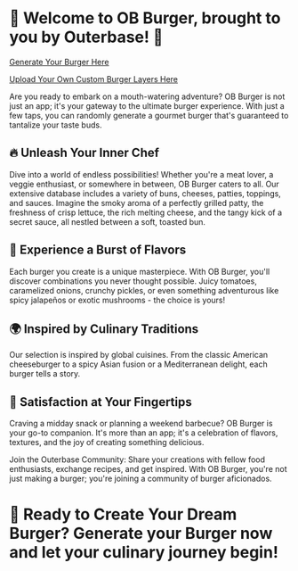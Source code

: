 # 🍔 Welcome to OB Burger, brought to you by Outerbase! 🌟

[Generate Your Burger Here](https://caleb-mabry.github.io/OB-Burgers/)

[Upload Your Own Custom Burger Layers Here](https://caleb-mabry.github.io/OB-Burgers/upload)

Are you ready to embark on a mouth-watering adventure? OB Burger is not just an app; it's your gateway to the ultimate burger experience. With just a few taps, you can randomly generate a gourmet burger that's guaranteed to tantalize your taste buds.

## 🔥 Unleash Your Inner Chef 
Dive into a world of endless possibilities! Whether you're a meat lover, a veggie enthusiast, or somewhere in between, OB Burger caters to all. Our extensive database includes a variety of buns, cheeses, patties, toppings, and sauces. Imagine the smoky aroma of a perfectly grilled patty, the freshness of crisp lettuce, the rich melting cheese, and the tangy kick of a secret sauce, all nestled between a soft, toasted bun.

## 🌈 Experience a Burst of Flavors
Each burger you create is a unique masterpiece. With OB Burger, you'll discover combinations you never thought possible. Juicy tomatoes, caramelized onions, crunchy pickles, or even something adventurous like spicy jalapeños or exotic mushrooms - the choice is yours!

## 🌍 Inspired by Culinary Traditions
Our selection is inspired by global cuisines. From the classic American cheeseburger to a spicy Asian fusion or a Mediterranean delight, each burger tells a story.

## 🍴 Satisfaction at Your Fingertips
Craving a midday snack or planning a weekend barbecue? OB Burger is your go-to companion. It's more than an app; it's a celebration of flavors, textures, and the joy of creating something delicious.

Join the Outerbase Community: Share your creations with fellow food enthusiasts, exchange recipes, and get inspired. With OB Burger, you're not just making a burger; you're joining a community of burger aficionados.

# 🌟 Ready to Create Your Dream Burger? Generate your  Burger now and let your culinary journey begin!

